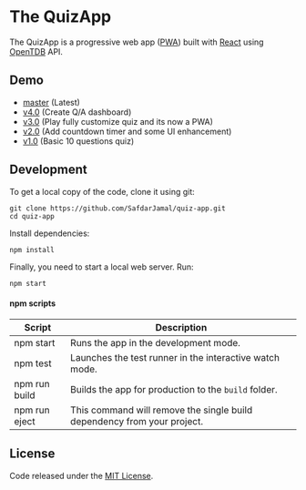 # The QuizApp

The QuizApp is a progressive web app ([PWA](https://developers.google.com/web/progressive-web-apps)) built with [React](https://reactjs.org) using [OpenTDB](https://opentdb.com) API.

## Demo

- [master](https://safdarjamal.github.io/quiz-app) (Latest)
- [v4.0](https://quizapp-v4.surge.sh) (Create Q/A dashboard)
- [v3.0](https://quizapp-v3.surge.sh) (Play fully customize quiz and its now a PWA)
- [v2.0](https://quizapp-v2.surge.sh) (Add countdown timer and some UI enhancement)
- [v1.0](https://quizapp-v1.surge.sh) (Basic 10 questions quiz)

## Development

To get a local copy of the code, clone it using git:

```
git clone https://github.com/SafdarJamal/quiz-app.git
cd quiz-app
```

Install dependencies:

```
npm install
```

Finally, you need to start a local web server. Run:

```
npm start
```

#### npm scripts

| Script        | Description                                                             |
| ------------- | ----------------------------------------------------------------------- |
| npm start     | Runs the app in the development mode.                                   |
| npm test      | Launches the test runner in the interactive watch mode.                 |
| npm run build | Builds the app for production to the `build` folder.                    |
| npm run eject | This command will remove the single build dependency from your project. |

## License

Code released under the [MIT License](https://github.com/SafdarJamal/quiz-app/blob/master/LICENSE).
